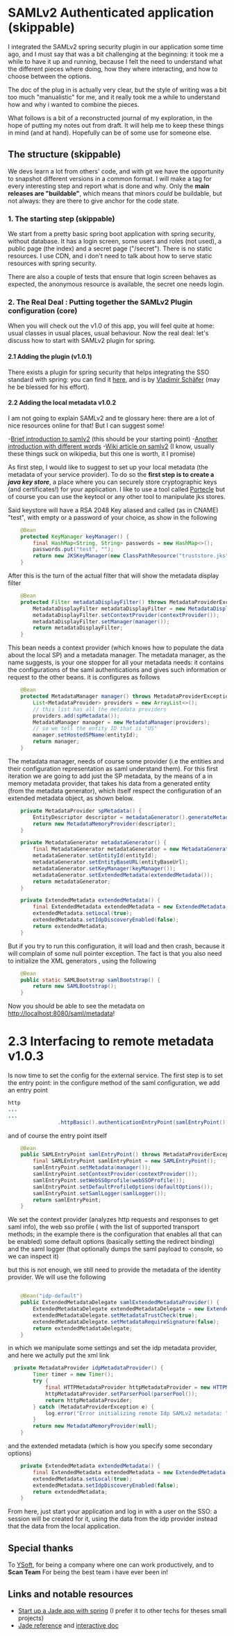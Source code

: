 # SAMLv2 Authenticated application (skippable)

I integrated the SAMLv2 spring security plugin in our application some time ago, 
and I must say that was a bit challenging at the beginning: it took me a while 
to have it up and running, because I felt the need to understand what the different pieces
where doing, how they where interacting, and how to choose between the options.

The doc of the plug in is actually very clear, but the style of writing was a bit
too much "manualistic" for me, and it really took me a while to understand how and
why i wanted to combine the pieces.

What follows is a bit of a reconstructed journal of my exploration, in the hope of
putting my notes out from draft. It will help me to keep these things in mind 
(and at hand). Hopefully can be of some use for someone else.

## The structure (skippable)

We devs learn a lot from others' code, and with git we have the opportunity to snapshot
different versions in a common format. I will make a tag for every interesting step
and report what is done and why. Only the **main releases are "buildable"**, which means that 
minors _could_ be buildable, but not always: they are there to give anchor for the code state.

### 1. The starting step (skippable)

We start from a pretty basic spring boot application with spring security, without database.
It has a login screen, some users and roles (not used), a public page (the index) 
and a secret page ("/secret"). There is no static resources. I use CDN, and i don't
need to talk about how to serve static resources with spring security.

There are also a couple of tests that ensure that login screen behaves as expected, 
the anonymous resource is available, the secret one needs login.

### 2. The Real Deal : Putting together the SAMLv2 Plugin configuration (core)

When you will check out the v1.0 of this app, you will feel quite at home: usual classes in usual places, usual behaviour. Now the real
deal: let's discuss how to start with SAMLv2 plugin for spring.

#### 2.1 Adding the plugin (v1.0.1)

There exists a plugin for spring security that helps integrating the SSO standard
with spring: you can find it [here](https://projects.spring.io/spring-security-saml/),
and is by [Vladimír Schäfer](mailto:vladimir.schafer@gmail.com) (may he be blessed
for his effort). 

#### 2.2 Adding the local metadata v1.0.2

I am not going to explain SAMLv2 and te glossary here: 
there are a lot of nice resources online for that! But I can suggest some!

-[Brief introduction to samlv2](https://auth0.com/blog/how-saml-authentication-works/) (this should be your starting point)
-[Another introduction with different words](https://developers.onelogin.com/saml)
-[Wiki article on samlv2](https://en.wikipedia.org/wiki/SAML_2.0) (I know, usually these things suck on wikipedia, but this one is worth, it I promise)


As first step, I would like to suggest to set up your local metadata 
(the metadata of your service provider). To do so the **first step is
to create a _java key store_**, a place where you can securely store cryptographic
keys (and certificates!) for your application. I like to use a tool called [Portecle](http://portecle.sourceforge.net/)
but of course you can use the keytool or any other tool to manipulate jks stores.

Said keystore will have a RSA 2048 Key aliased and called (as in CNAME) "test", with empty or a password of your choice,
as show in the following
```java
    @Bean
    protected KeyManager keyManager() {
        final HashMap<String, String> passwords = new HashMap<>();
        passwords.put("test", "");
        return new JKSKeyManager(new ClassPathResource("truststore.jks"), null, passwords, "test");
    }

```


After this is the turn of the actual filter that will show the metadata display filter
```java
    @Bean
    protected Filter metadataDisplayFilter() throws MetadataProviderException {
        MetadataDisplayFilter metadataDisplayFilter = new MetadataDisplayFilter();
        metadataDisplayFilter.setContextProvider(contextProvider());
        metadataDisplayFilter.setManager(manager());
        return metadataDisplayFilter;
    }
```
This bean needs a context provider (which knows how to populate the data about the local SP) and a metadata manager. The metadata manager,
as the name suggests, is your one stopper for all your metadata needs: it contains the configurations of the saml authentications and gives
such information or request to the other beans. it is configures as follows

```java
    @Bean
    protected MetadataManager manager() throws MetadataProviderException {
        List<MetadataProvider> providers = new ArrayList<>();
        // this list has all the metadata providers 
        providers.add(spMetadata());
        MetadataManager manager = new MetadataManager(providers);
        // so we tell the entity ID that is "US"
        manager.setHostedSPName(entityId);
        return manager;
    }
```

The metadata manager, needs of course some provider (i.e the entities and their configuration representation as saml understand them).
For this first iteration we are going to add just the SP metadata, by the means of a in memory metadata provider, that takes his data from a 
generated entity (from the metadata generator), which itself respect the configuration of an extended metadata object, as shown below.

```java
    private MetadataProvider spMetadata() {
        EntityDescriptor descriptor = metadataGenerator().generateMetadata();
        return new MetadataMemoryProvider(descriptor);
    }

    private MetadataGenerator metadataGenerator() {
        final MetadataGenerator metadataGenerator = new MetadataGenerator();
        metadataGenerator.setEntityId(entityId);
        metadataGenerator.setEntityBaseURL(entityBaseUrl);
        metadataGenerator.setKeyManager(keyManager());
        metadataGenerator.setExtendedMetadata(extendedMetadata());
        return metadataGenerator;
    }

    private ExtendedMetadata extendedMetadata() {
        final ExtendedMetadata extendedMetadata = new ExtendedMetadata();
        extendedMetadata.setLocal(true);
        extendedMetadata.setIdpDiscoveryEnabled(false);
        return extendedMetadata;
    }

```

But if you try to run this configuration, it will load and then crash, because it will complain of some null pointer exception. The fact is that you also 
need to initialize the XML generators , using the following 

```java
    @Bean
    public static SAMLBootstrap samlBootstrap() {
        return new SAMLBootstrap();
    }

```

Now you should be able to see the metadata on [http://localhost:8080/saml/metadata](http://localhost:8080/saml/metadata)!

# 2.3 Interfacing to remote metadata v1.0.3

Is now time to set the config for the external service. The first step is to set the entry point: in the configure method of the saml configuration,
we add an entry point

```java
http
...
...
                .httpBasic().authenticationEntryPoint(samlEntryPoint())
```

and of course the entry point itself

```java
    @Bean
    public SAMLEntryPoint samlEntryPoint() throws MetadataProviderException {
        final SAMLEntryPoint samlEntryPoint = new SAMLEntryPoint();
        samlEntryPoint.setMetadata(manager());
        samlEntryPoint.setContextProvider(contextProvider());
        samlEntryPoint.setWebSSOprofile(webSSOProfile());
        samlEntryPoint.setDefaultProfileOptions(defaultOptions());
        samlEntryPoint.setSamlLogger(samlLogger());
        return samlEntryPoint;
    }
```

We set the context provider (analyzes http requests and responses to get saml info), the web sso profile 
( with the list of supported transport methods; in the example there is the configuration that enables all that can be enabled)
some default options (basically setting the redirect binding) and the saml logger (that optionally dumps the saml payload to console,
so we can inspect it)

but this is not enough, we still need to provide the metadata of the identity provider. We will use the following


```java

    @Bean("idp-default")
    public ExtendedMetadataDelegate samlExtendedMetadataProvider() {
        ExtendedMetadataDelegate extendedMetadataDelegate = new ExtendedMetadataDelegate(idpMetadataProvider(), extendedMetadata());
        extendedMetadataDelegate.setMetadataTrustCheck(true);
        extendedMetadataDelegate.setMetadataRequireSignature(false);
        return extendedMetadataDelegate;
    }
```

in which we manipulate some settings and set the idp metadata provider, and here we actully put the xml link 

```java
  private MetadataProvider idpMetadataProvider() {
        Timer timer = new Timer();
        try {
            final HTTPMetadataProvider httpMetadataProvider = new HTTPMetadataProvider(timer, httpClient(), metaIdpXml);
            httpMetadataProvider.setParserPool(parserPool());
            return httpMetadataProvider;
        } catch (MetadataProviderException e) {
            log.error("Error initializing remote Idp SAMLv2 metadata: " + e.getCause().getMessage());
        }
        return new MetadataMemoryProvider(null);
    }
```

and the extended metadata (which is how you specify some secondary options)

```java
    private ExtendedMetadata extendedMetadata() {
        final ExtendedMetadata extendedMetadata = new ExtendedMetadata();
        extendedMetadata.setLocal(true);
        extendedMetadata.setIdpDiscoveryEnabled(false);
        return extendedMetadata;
    }
```


From here, just start your application and log in with a user on the SSO: a session will be created for it, using the data from the idp provider instead
that the data from the local application.

## Special thanks 

To [YSoft](http://www.ysoft.com), for being a company where one can work productively, and to **Scan Team** For being the best team i have ever been in!

## Links and notable resources

- [Start up a Jade app with spring](http://josdem.io/techtalk/spring/spring_boot_jade/) (I prefer it to other techs for theses small projects)
- [Jade reference](http://jade-lang.com/reference) and [interactive doc](https://naltatis.github.io/jade-syntax-docs/)
